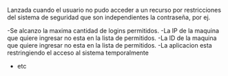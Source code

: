 Lanzada cuando el usuario no pudo acceder a un recurso por restricciones del sistema de seguridad que son independientes la contraseña, por ej. 

-Se alcanzo la maxima cantidad de logins permitidos.
-La IP de la maquina que quiere ingresar no esta en la lista de permitidos.
-La ID de la maquina que quiere ingresar no esta en la lista de permitidos.
-La aplicacion esta restringiendo el acceso al sistema temporalmente
- etc